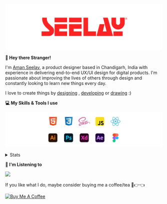 [![banner](./images/seelay.svg)](https://www.seelay.in)

**👋 Hey there Stranger!**

I'm [Aman Seelay](https://www.seelay.in), a product designer based in Chandigarh, India with experience in delivering end-to-end UX/UI design for digital products. I'm passionate about improving the lives of others through design and constantly looking to learn new things every day.

I love to create things by [designing](https://www.seelay.in/#work) , [developing](https://www.seelay.in/#projects) or [drawing](https://art.seelay.in) :)

**💻 My Skills & Tools I use**

[![banner](./images/skills&tools.svg)](https://www.seelay.in/about)

<details>
  <summary>Stats</summary>

---

<!--START_SECTION:waka-->
![Profile Views](http://img.shields.io/badge/Profile%20Views-0-blue)

**🐱 My GitHub Data** 

> 📦 513.2 kB Used in GitHub's Storage 
 > 
> 🏆 426 Contributions in the Year 2023
 > 
> 💼 Opted to Hire
 > 
> 📜 1 Public Repository 
 > 
> 🔑 46 Private Repository 
 > 
**I'm a Night 🦉** 

```text
🌞 Morning                290 commits         ████░░░░░░░░░░░░░░░░░░░░░   17.82 % 
🌆 Daytime                285 commits         ████░░░░░░░░░░░░░░░░░░░░░   17.52 % 
🌃 Evening                477 commits         ███████░░░░░░░░░░░░░░░░░░   29.32 % 
🌙 Night                  575 commits         █████████░░░░░░░░░░░░░░░░   35.34 % 
```
📅 **I'm Most Productive on Sunday** 

```text
Monday                   218 commits         ███░░░░░░░░░░░░░░░░░░░░░░   13.40 % 
Tuesday                  284 commits         ████░░░░░░░░░░░░░░░░░░░░░   17.46 % 
Wednesday                155 commits         ██░░░░░░░░░░░░░░░░░░░░░░░   09.53 % 
Thursday                 270 commits         ████░░░░░░░░░░░░░░░░░░░░░   16.59 % 
Friday                   183 commits         ███░░░░░░░░░░░░░░░░░░░░░░   11.25 % 
Saturday                 216 commits         ███░░░░░░░░░░░░░░░░░░░░░░   13.28 % 
Sunday                   301 commits         █████░░░░░░░░░░░░░░░░░░░░   18.50 % 
```


📊 **This Week I Spent My Time On** 

```text
🕑︎ Time Zone: Asia/Kolkata

💬 Programming Languages: 
JSON                     2 hrs 20 mins       ██████████░░░░░░░░░░░░░░░   38.89 % 
Other                    1 hr 28 mins        ██████░░░░░░░░░░░░░░░░░░░   24.49 % 
JavaScript               1 hr 15 mins        █████░░░░░░░░░░░░░░░░░░░░   20.81 % 
CSS                      33 mins             ██░░░░░░░░░░░░░░░░░░░░░░░   09.39 % 
TypeScript               15 mins             █░░░░░░░░░░░░░░░░░░░░░░░░   04.20 % 

🔥 Editors: 
VS Code                  4 hrs 33 mins       ███████████████████░░░░░░   75.95 % 
Edge                     1 hr 26 mins        ██████░░░░░░░░░░░░░░░░░░░   24.05 % 

💻 Operating System: 
Windows                  6 hrs               █████████████████████████   100.00 % 
```

**I Mostly Code in JavaScript** 

```text
JavaScript               33 repos            █████████████████░░░░░░░░   68.75 % 
TypeScript               12 repos            ██████░░░░░░░░░░░░░░░░░░░   25.00 % 
Java                     3 repos             ██░░░░░░░░░░░░░░░░░░░░░░░   06.25 % 
```




 Last Updated on 24/09/2023 06:37:49 UTC
<!--END_SECTION:waka-->

---

 </details>

**🎵 I'm Listening to**

<object data="https://now-play.vercel.app/api/generate?uid=7a17a86e-d6b7-43b5-8d9c-1d6dae42a779" >

  <img src="https://now-play.vercel.app/api/generate?uid=7a17a86e-d6b7-43b5-8d9c-1d6dae42a779" />

</object>

If you like what I do, maybe consider buying me a coffee/tea 🥺👉👈

<a href="https://www.buymeacoffee.com/seelay" target="_blank"><img src="https://cdn.buymeacoffee.com/buttons/v2/default-red.png" alt="Buy Me A Coffee" width="150" ></a>
